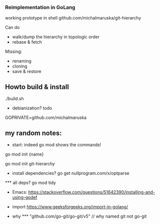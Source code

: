 ### Reimplementation in GoLang

working prototype in shell github.com/michalmaruska/git-hierarchy

Can do
* walk/dump the hierarchy in topologic order
* rebase & fetch

Missing:
* renaming
* cloning
* save & restore



## Howto build & install

./build.sh

* debianization? todo




GOPRIVATE=github.com/michalmaruska

## my random notes:
* start:
indeed
 go mod
shows the commands!


go mod init {name}

go mod init git-hierarchy


* install dependencies?
go get nullprogram.com/x/optparse

*** all deps?
go mod tidy




* Emacs:
https://stackoverflow.com/questions/51642390/installing-and-using-godef


* import
https://www.geeksforgeeks.org/import-in-golang/


* why
***  "github.com/go-git/go-git/v5" // why named git not go-git
